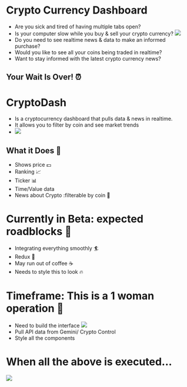 # Crypto Currency Dashboard
- Are you sick and tired of having multiple tabs open?
- Is your computer slow while you buy & sell your crypto currency?
![](https://media.giphy.com/media/XIS4ARkxVah4A/giphy.gif)
- Do you need to see realtime news & data to make an informed purchase?
- Would you like to see all your coins being traded in realtime?
- Want to stay informed with the latest crypto currency news?

## Your Wait Is Over! :alarm_clock:

# CryptoDash 
- Is a cryptocurrency dashboard that pulls data & news in realtime. 
- It allows you to filter by coin and see market trends
- ![](https://media.giphy.com/media/xUA7bdUwVKAxUwP2SY/giphy.gif)


## What it Does :high_brightness:
- Shows price :dollar:
- Ranking :chart_with_upwards_trend:
- Ticker :bar_chart:
- Time/Value data
- News about Crypto :filterable by coin :newspaper:


# Currently in Beta: expected roadblocks :construction:
- Integrating everything smoothly :surfer:
- Redux :japanese_ogre:
- May run out of coffee :coffee:
- Needs to style this to look :fire:

# Timeframe: This is a 1 woman operation :information_desk_person:
+ Need to build the interface 
![](https://media.giphy.com/media/gZuxOq7zSL5DO/giphy.gif)
+ Pull API data from Gemini/ Crypto Control
+ Style all the components 

# When all the above is executed...
![](https://media.giphy.com/media/UTjccaRoigEJx2DKnk/giphy.gif)
